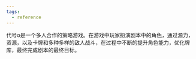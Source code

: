 ```yaml
---
tags:
  - reference
---
```

代号α是一个多人合作的策略游戏。在游戏中玩家扮演剧本中的角色，通过源力，资源，以及卡牌和多种多样的敌人战斗，在过程中不断的提升角色能力，优化牌库，最终完成剧本的最终目标。

